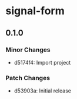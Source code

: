 # signal-form

## 0.1.0

### Minor Changes

- d5174f4: Import project

### Patch Changes

- d53903a: Initial release
